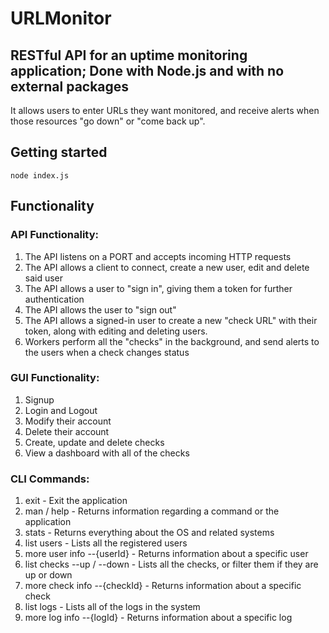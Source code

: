 # URLMonitor
## RESTful API for an uptime monitoring application; Done with Node.js and with no external packages

It allows users to enter URLs they want monitored, and receive alerts when those resources "go down" or "come back up".

## Getting started
```
node index.js
```
## Functionality
### API Functionality:
1. The API listens on a PORT and accepts incoming HTTP requests
2.  The API allows a client to connect, create a new user, edit and delete said user
3. The API allows a user to "sign in", giving them a token for further authentication
4. The API allows the user to "sign out"
5. The API allows a signed-in user to create a new "check URL" with their token, along with editing and deleting users.
6. Workers perform all the "checks" in the background, and send alerts to the users when a check changes status

### GUI Functionality:
1. Signup
2. Login and Logout
3. Modify their account
4. Delete their account
5. Create, update and delete checks
6. View a dashboard with all of the checks

### CLI Commands:
1. exit - Exit the application
2. man / help - Returns information regarding a command or the application
3. stats - Returns everything about the OS and related systems
4. list users - Lists all the registered users
5. more user info --{userId} - Returns information about a specific user
6. list checks --up / --down - Lists all the checks, or filter them if they are up or down
7. more check info --{checkId} - Returns information about a specific check
8. list logs - Lists all of the logs in the system
9. more log info --{logId} - Returns information about a specific log